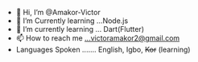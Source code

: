 - 👋 Hi, I’m @Amakor-Victor
- 👀 I’m Currently learning ...Node.js
- 🌱 I’m currently learning ... Dart(Flutter)
- 📫 How to reach me ...victoramakor2@gmail.com
- Languages Spoken ....... English, Igbo, ~~Kor~~ (learning)

<!---
Amakor-Victor/Amakor-Victor is a ✨ special ✨ repository because its `README.md` (this file) appears on your GitHub profile.
You can click the Preview link to take a look at your changes.
--->
